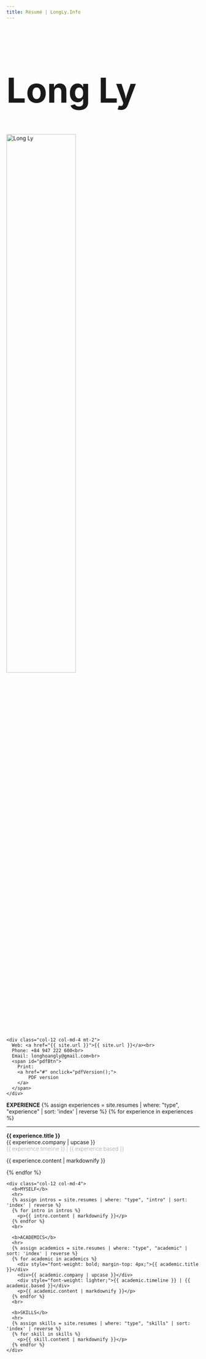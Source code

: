 ```yaml
---
title: Résumé | LongLy.Info
---
```


<div class="container">
  <div class="row no-gutters">
    <div class="col-12 col-md-8">
      <div class="row no-gutters">
        <div class="col-12 col-md-8">
          <h1 style="font-size:90px">Long Ly</h1>
        </div>
        <div class="col-12 col-md-4">
          <img
            src="{{site.url}}/assets/image/main/avatar_2.jpg"
            class="img-thumbnail shadow"
            style="width: 60%;"
            alt="Long Ly"
          >
        </div>
      </div>
    </div>

    <div class="col-12 col-md-4 mt-2">
      Web: <a href="{{ site.url }}">{{ site.url }}</a><br>
      Phone: +84 947 222 600<br>
      Email: longhoangly@gmail.com<br>
      <span id="pdfBtn">
        Print:
        <a href="#" onclick="pdfVersion();">
            PDF version
        </a>
      </span>
    </div>

  </div>

  <div class="row no-gutters mt-4">
    <div class="col-12 col-md-8 pe-5">
      <b>EXPERIENCE</b>
      {% assign experiences = site.resumes | where: "type", "experience" | sort: 'index' | reverse %}
      {% for experience in experiences %}
        <hr>
        <div style="font-weight: bold; margin-top: 4px;">{{ experience.title }}</div>
        <div>{{ experience.company | upcase }}</div>
        <div style="font-weight: lighter;">{{ experience.timeline }} | {{ experience.based }}</div>
        <p>{{ experience.content | markdownify }}</p>
      {% endfor %}
    </div>

    <div class="col-12 col-md-4">
      <b>MYSELF</b>
      <hr>
      {% assign intros = site.resumes | where: "type", "intro" | sort: 'index' | reverse %}
      {% for intro in intros %}
        <p>{{ intro.content | markdownify }}</p>
      {% endfor %}
      <br>

      <b>ACADEMICS</b>
      <hr>
      {% assign academics = site.resumes | where: "type", "academic" | sort: 'index' | reverse %}
      {% for academic in academics %}
        <div style="font-weight: bold; margin-top: 4px;">{{ academic.title }}</div>
        <div>{{ academic.company | upcase }}</div>
        <div style="font-weight: lighter;">{{ academic.timeline }} | {{ academic.based }}</div>
        <p>{{ academic.content | markdownify }}</p>
      {% endfor %}
      <br>

      <b>SKILLS</b>
      <hr>
      {% assign skills = site.resumes | where: "type", "skills" | sort: 'index' | reverse %}
      {% for skill in skills %}
        <p>{{ skill.content | markdownify }}</p>
      {% endfor %}
    </div>

  </div>
</div>
<br>

<script type="text/javascript">
  function pdfVersion(){
    document.getElementById("pdfBtn").style.display = "none";
    document.getElementById("header").style.display = "none";
    document.getElementById("footer").style.display = "none";
  }

  pdfVersion();
</script>
